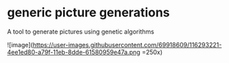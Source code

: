 # generic picture generations
A tool to generate pictures using genetic algorithms

![image](https://user-images.githubusercontent.com/69918609/116293221-4ee1ed80-a79f-11eb-8dde-61580959e47a.png =250x)
